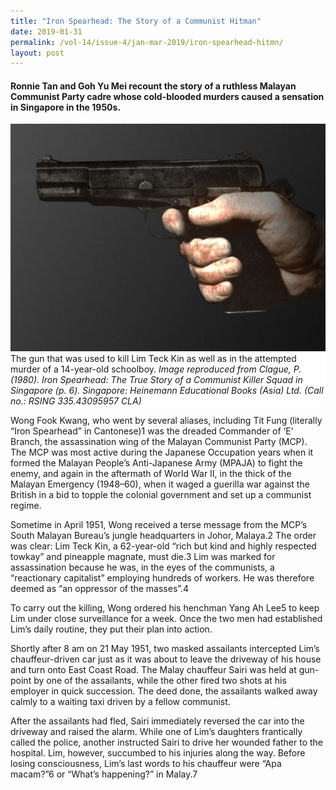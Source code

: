 ```yaml
---
title: "Iron Spearhead: The Story of a Communist Hitman"
date: 2019-01-31
permalink: /vol-14/issue-4/jan-mar-2019/iron-spearhead-hitmn/
layout: post
---
```

#### **Ronnie Tan** and **Goh Yu Mei** recount the story of a ruthless Malayan Communist Party cadre whose cold-blooded murders caused a sensation in Singapore in the 1950s.

<img src="/images/Vol-14-issue-4/iron-spearhead-the-story-hitmn/Iron1.JPG">
<div style="background-color: white;">The gun that was used to kill Lim Teck Kin as well as in the attempted murder of a 14-year-old schoolboy. <i>Image reproduced from Clague, P. (1980). Iron Spearhead: The True Story of a Communist Killer Squad in Singapore (p. 6). Singapore: Heinemann Educational Books (Asia) Ltd. (Call no.: RSING 335.43095957 CLA)</i></div>

Wong Fook Kwang, who went by several aliases, including Tit Fung (literally “Iron Spearhead” in Cantonese)1 was the dreaded Commander of ‘E’ Branch, the assassination wing of the Malayan Communist Party (MCP). The MCP was most active during the Japanese Occupation years when it formed the Malayan People’s Anti-Japanese Army (MPAJA) to fight the enemy, and again in the aftermath of World War II, in the thick of the Malayan Emergency (1948–60), when it waged a guerilla war against the British in a bid to topple the colonial government and set up a communist regime.

Sometime in April 1951, Wong received a terse message from the MCP’s South Malayan Bureau’s jungle headquarters in Johor, Malaya.2 The order was clear: Lim Teck Kin, a 62-year-old “rich but kind and highly respected towkay” and pineapple magnate, must die.3 Lim was marked for assassination because he was, in the eyes of the communists, a “reactionary capitalist” employing hundreds of workers. He was therefore deemed as “an oppressor of the masses”.4

To carry out the killing, Wong ordered his henchman Yang Ah Lee5 to keep Lim under close surveillance for a week. Once the two men had established Lim’s daily routine, they put their plan into action.

Shortly after 8 am on 21 May 1951, two masked assailants intercepted Lim’s chauffeur-driven car just as it was about to leave the driveway of his house and turn onto East Coast Road. The Malay chauffeur Sairi was held at gun-point by one of the assailants, while the other fired two shots at his employer in quick succession. The deed done, the assailants walked away calmly to a waiting taxi driven by a fellow communist.

After the assailants had fled, Sairi immediately reversed the car into the driveway and raised the alarm. While one of Lim’s daughters frantically called the police, another instructed Sairi to drive her wounded father to the hospital. Lim, however, succumbed to his injuries along the way. Before losing consciousness, Lim’s last words to his chauffeur were “Apa macam?”6 or “What’s happening?” in Malay.7